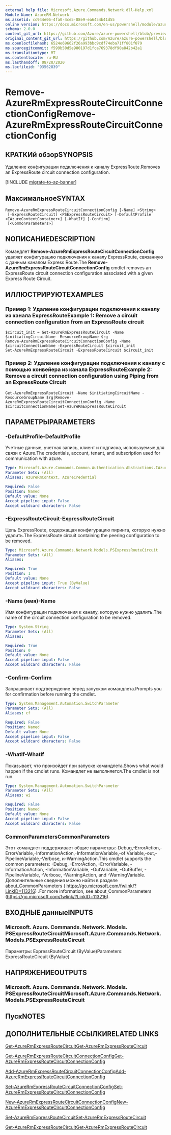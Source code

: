 ```yaml
---
external help file: Microsoft.Azure.Commands.Network.dll-Help.xml
Module Name: AzureRM.Network
ms.assetid: cc944e06-4fa0-4ce5-88e9-ea6454b41d55
online version: https://docs.microsoft.com/en-us/powershell/module/azurerm.network/remove-azurermexpressroutecircuitconnectionconfig
schema: 2.0.0
content_git_url: https://github.com/Azure/azure-powershell/blob/preview/src/ResourceManager/Network/Commands.Network/help/Remove-AzureRmExpressRouteCircuitConnectionConfig.md
original_content_git_url: https://github.com/Azure/azure-powershell/blob/preview/src/ResourceManager/Network/Commands.Network/help/Remove-AzureRmExpressRouteCircuitConnectionConfig.md
ms.openlocfilehash: 6524e69662f26a993bbc9cdf74eba71ff801f879
ms.sourcegitcommit: f599b50d5e980197d1fca769378df90a842b42a1
ms.translationtype: MT
ms.contentlocale: ru-RU
ms.lasthandoff: 08/20/2020
ms.locfileid: "93562839"
---
```

# <span data-ttu-id="63a04-101">Remove-AzureRmExpressRouteCircuitConnectionConfig</span><span class="sxs-lookup"><span data-stu-id="63a04-101">Remove-AzureRmExpressRouteCircuitConnectionConfig</span></span>

## <span data-ttu-id="63a04-102">КРАТКИй обзор</span><span class="sxs-lookup"><span data-stu-id="63a04-102">SYNOPSIS</span></span>
<span data-ttu-id="63a04-103">Удаление конфигурации подключения к каналу ExpressRoute.</span><span class="sxs-lookup"><span data-stu-id="63a04-103">Removes an ExpressRoute circuit connection configuration.</span></span>

[!INCLUDE [migrate-to-az-banner](../../includes/migrate-to-az-banner.md)]

## <span data-ttu-id="63a04-104">Максимальное</span><span class="sxs-lookup"><span data-stu-id="63a04-104">SYNTAX</span></span>

```
Remove-AzureRmExpressRouteCircuitConnectionConfig [-Name] <String>
 [-ExpressRouteCircuit] <PSExpressRouteCircuit> [-DefaultProfile <IAzureContextContainer>] [-WhatIf] [-Confirm]
 [<CommonParameters>]
```

## <span data-ttu-id="63a04-105">NОПИСАНИЕ</span><span class="sxs-lookup"><span data-stu-id="63a04-105">DESCRIPTION</span></span>
<span data-ttu-id="63a04-106">Командлет **Remove-AzureRmExpressRouteCircuitConnectionConfig** удаляет конфигурацию подключения к каналу ExpressRoute, связанную с данным каналом Express Route.</span><span class="sxs-lookup"><span data-stu-id="63a04-106">The **Remove-AzureRmExpressRouteCircuitConnectionConfig** cmdlet removes an ExpressRoute circuit connection configuration associated with a given Express Route Circuit.</span></span>

## <span data-ttu-id="63a04-107">ИЛЛЮСТРИРУЮТ</span><span class="sxs-lookup"><span data-stu-id="63a04-107">EXAMPLES</span></span>

### <span data-ttu-id="63a04-108">Пример 1: Удаление конфигурации подключения к каналу из канала ExpressRoute</span><span class="sxs-lookup"><span data-stu-id="63a04-108">Example 1: Remove a circuit connection configuration from an ExpressRoute circuit</span></span>
```
$circuit_init = Get-AzureRmExpressRouteCircuit -Name $initiatingCircuitName -ResourceGroupName $rg
Remove-AzureRmExpressRouteCircuitConnectionConfig -Name $circuitConnectionName -ExpressRouteCircuit $circuit_init
Set-AzureRmExpressRouteCircuit -ExpressRouteCircuit $circuit_init
```

### <span data-ttu-id="63a04-109">Пример 2: Удаление конфигурации подключения к каналу с помощью конвейера из канала ExpressRoute</span><span class="sxs-lookup"><span data-stu-id="63a04-109">Example 2: Remove a circuit connection configuration using Piping from an ExpressRoute Circuit</span></span>
```
Get-AzureRmExpressRouteCircuit -Name $initiatingCircuitName -ResourceGroupName $rg|Remove-AzureRmExpressRouteCircuitConnectionConfig -Name $circuitConnectionName|Set-AzureRmExpressRouteCircuit
```

## <span data-ttu-id="63a04-110">ПАРАМЕТРЫ</span><span class="sxs-lookup"><span data-stu-id="63a04-110">PARAMETERS</span></span>

### <span data-ttu-id="63a04-111">-DefaultProfile</span><span class="sxs-lookup"><span data-stu-id="63a04-111">-DefaultProfile</span></span>
<span data-ttu-id="63a04-112">Учетные данные, учетная запись, клиент и подписка, используемые для связи с Azure.</span><span class="sxs-lookup"><span data-stu-id="63a04-112">The credentials, account, tenant, and subscription used for communication with azure.</span></span>

```yaml
Type: Microsoft.Azure.Commands.Common.Authentication.Abstractions.IAzureContextContainer
Parameter Sets: (All)
Aliases: AzureRmContext, AzureCredential

Required: False
Position: Named
Default value: None
Accept pipeline input: False
Accept wildcard characters: False
```

### <span data-ttu-id="63a04-113">-ExpressRouteCircuit</span><span class="sxs-lookup"><span data-stu-id="63a04-113">-ExpressRouteCircuit</span></span>
<span data-ttu-id="63a04-114">Цепь ExpressRoute, содержащая конфигурацию пиринга, которую нужно удалить.</span><span class="sxs-lookup"><span data-stu-id="63a04-114">The ExpressRoute circuit containing the peering configuration to be removed.</span></span>

```yaml
Type: Microsoft.Azure.Commands.Network.Models.PSExpressRouteCircuit
Parameter Sets: (All)
Aliases:

Required: True
Position: 1
Default value: None
Accept pipeline input: True (ByValue)
Accept wildcard characters: False
```

### <span data-ttu-id="63a04-115">-Name (имя)</span><span class="sxs-lookup"><span data-stu-id="63a04-115">-Name</span></span>
<span data-ttu-id="63a04-116">Имя конфигурации подключения к каналу, которую нужно удалить.</span><span class="sxs-lookup"><span data-stu-id="63a04-116">The name of the circuit connection configuration to be removed.</span></span>

```yaml
Type: System.String
Parameter Sets: (All)
Aliases:

Required: True
Position: 0
Default value: None
Accept pipeline input: False
Accept wildcard characters: False
```

### <span data-ttu-id="63a04-117">-Confirm</span><span class="sxs-lookup"><span data-stu-id="63a04-117">-Confirm</span></span>
<span data-ttu-id="63a04-118">Запрашивает подтверждение перед запуском командлета.</span><span class="sxs-lookup"><span data-stu-id="63a04-118">Prompts you for confirmation before running the cmdlet.</span></span>

```yaml
Type: System.Management.Automation.SwitchParameter
Parameter Sets: (All)
Aliases: cf

Required: False
Position: Named
Default value: None
Accept pipeline input: False
Accept wildcard characters: False
```

### <span data-ttu-id="63a04-119">-WhatIf</span><span class="sxs-lookup"><span data-stu-id="63a04-119">-WhatIf</span></span>
<span data-ttu-id="63a04-120">Показывает, что произойдет при запуске командлета.</span><span class="sxs-lookup"><span data-stu-id="63a04-120">Shows what would happen if the cmdlet runs.</span></span> <span data-ttu-id="63a04-121">Командлет не выполняется.</span><span class="sxs-lookup"><span data-stu-id="63a04-121">The cmdlet is not run.</span></span>

```yaml
Type: System.Management.Automation.SwitchParameter
Parameter Sets: (All)
Aliases: wi

Required: False
Position: Named
Default value: None
Accept pipeline input: False
Accept wildcard characters: False
```

### <span data-ttu-id="63a04-122">CommonParameters</span><span class="sxs-lookup"><span data-stu-id="63a04-122">CommonParameters</span></span>
<span data-ttu-id="63a04-123">Этот командлет поддерживает общие параметры:-Debug,-ErrorAction,-ErrorVariable,-InformationAction,-InformationVariable,-of Variable,-out,-PipelineVariable,-Verbose, и-WarningAction.</span><span class="sxs-lookup"><span data-stu-id="63a04-123">This cmdlet supports the common parameters: -Debug, -ErrorAction, -ErrorVariable, -InformationAction, -InformationVariable, -OutVariable, -OutBuffer, -PipelineVariable, -Verbose, -WarningAction, and -WarningVariable.</span></span> <span data-ttu-id="63a04-124">Дополнительные сведения можно найти в разделе about_CommonParameters ( https://go.microsoft.com/fwlink/?LinkID=113216) .</span><span class="sxs-lookup"><span data-stu-id="63a04-124">For more information, see about_CommonParameters (https://go.microsoft.com/fwlink/?LinkID=113216).</span></span>

## <span data-ttu-id="63a04-125">ВХОДНЫЕ данные</span><span class="sxs-lookup"><span data-stu-id="63a04-125">INPUTS</span></span>

### <span data-ttu-id="63a04-126">Microsoft. Azure. Commands. Network. Models. PSExpressRouteCircuit</span><span class="sxs-lookup"><span data-stu-id="63a04-126">Microsoft.Azure.Commands.Network.Models.PSExpressRouteCircuit</span></span>
<span data-ttu-id="63a04-127">Параметры: ExpressRouteCircuit (ByValue)</span><span class="sxs-lookup"><span data-stu-id="63a04-127">Parameters: ExpressRouteCircuit (ByValue)</span></span>

## <span data-ttu-id="63a04-128">НАПРЯЖЕНИЕ</span><span class="sxs-lookup"><span data-stu-id="63a04-128">OUTPUTS</span></span>

### <span data-ttu-id="63a04-129">Microsoft. Azure. Commands. Network. Models. PSExpressRouteCircuit</span><span class="sxs-lookup"><span data-stu-id="63a04-129">Microsoft.Azure.Commands.Network.Models.PSExpressRouteCircuit</span></span>

## <span data-ttu-id="63a04-130">Пуск</span><span class="sxs-lookup"><span data-stu-id="63a04-130">NOTES</span></span>

## <span data-ttu-id="63a04-131">ДОПОЛНИТЕЛЬНЫЕ ССЫЛКИ</span><span class="sxs-lookup"><span data-stu-id="63a04-131">RELATED LINKS</span></span>

[<span data-ttu-id="63a04-132">Get-AzureRmExpressRouteCircuit</span><span class="sxs-lookup"><span data-stu-id="63a04-132">Get-AzureRmExpressRouteCircuit</span></span>](Get-AzureRmExpressRouteCircuit.md)

[<span data-ttu-id="63a04-133">Get-AzureRmExpressRouteCircuitConnectionConfig</span><span class="sxs-lookup"><span data-stu-id="63a04-133">Get-AzureRmExpressRouteCircuitConnectionConfig</span></span>](Get-AzureRmExpressRouteCircuitConnectionConfig.md)

[<span data-ttu-id="63a04-134">Add-AzureRmExpressRouteCircuitConnectionConfig</span><span class="sxs-lookup"><span data-stu-id="63a04-134">Add-AzureRmExpressRouteCircuitConnectionConfig</span></span>](Add-AzureRmExpressRouteCircuitConnectionConfig.md)

[<span data-ttu-id="63a04-135">Set-AzureRmExpressRouteCircuitConnectionConfig</span><span class="sxs-lookup"><span data-stu-id="63a04-135">Set-AzureRmExpressRouteCircuitConnectionConfig</span></span>](Set-AzureRmExpressRouteCircuitConnectionConfig.md)

[<span data-ttu-id="63a04-136">New-AzureRmExpressRouteCircuitConnectionConfig</span><span class="sxs-lookup"><span data-stu-id="63a04-136">New-AzureRmExpressRouteCircuitConnectionConfig</span></span>](New-AzureRmExpressRouteCircuitConnectionConfig.md)

[<span data-ttu-id="63a04-137">Set-AzureRmExpressRouteCircuit</span><span class="sxs-lookup"><span data-stu-id="63a04-137">Set-AzureRmExpressRouteCircuit</span></span>](Set-AzureRmExpressRouteCircuit.md)

[<span data-ttu-id="63a04-138">Get-AzureRmExpressRouteCircuit</span><span class="sxs-lookup"><span data-stu-id="63a04-138">Get-AzureRmExpressRouteCircuit</span></span>](Get-AzureRmExpressRouteCircuit.md)

